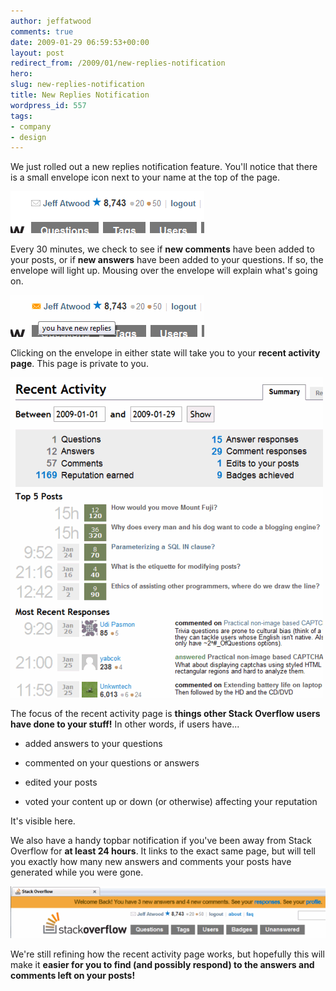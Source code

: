 ```yaml
---
author: jeffatwood
comments: true
date: 2009-01-29 06:59:53+00:00
layout: post
redirect_from: /2009/01/new-replies-notification
hero: 
slug: new-replies-notification
title: New Replies Notification
wordpress_id: 557
tags:
- company
- design
---
```



We just rolled out a new replies notification feature. You'll notice that there is a small envelope icon next to your name at the top of the page.



![recent-activity-alert-off](/images/wordpress/recent-activity-alert-off.png)



Every 30 minutes, we check to see if **new comments** have been added to your posts, or if **new answers** have been added to your questions. If so, the envelope will light up. Mousing over the envelope will explain what's going on.



![recent-activity-alert-on](/images/wordpress/recent-activity-alert-on.png)



Clicking on the envelope in either state will take you to your **recent activity page**. This page is private to you.



![recent-activity-page](/images/wordpress/recent-activity-page.png)



The focus of the recent activity page is **things other Stack Overflow users have done to your stuff!** In other words, if users have...







  * added answers to your questions

  * commented on your questions or answers

  * edited your posts

  * voted your content up or down (or otherwise) affecting your reputation




It's visible here.



We also have a handy topbar notification if you've been away from Stack Overflow for **at least 24 hours**. It links to the exact same page, but will tell you exactly how many new answers and comments your posts have generated while you were gone.



![replies-topbar-alert](/images/wordpress/replies-topbar-alert.png)



We're still refining how the recent activity page works, but hopefully this will make it **easier for you to find (and possibly respond) to the answers and comments left on your posts!**

